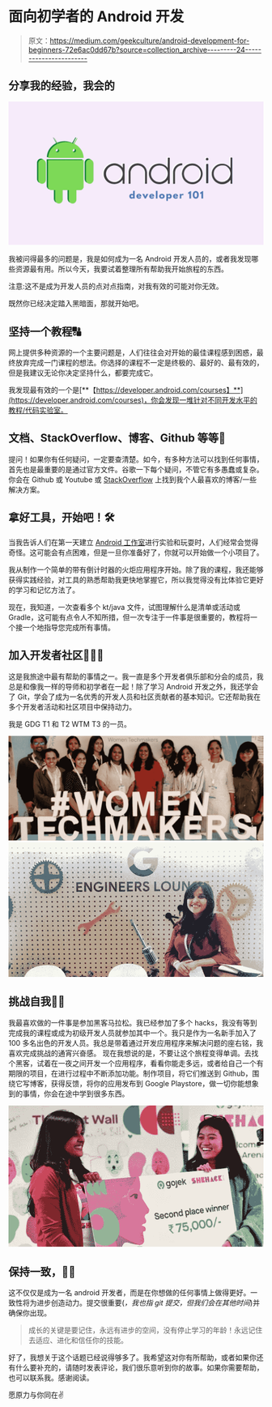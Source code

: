 # 面向初学者的 Android 开发

> 原文：<https://medium.com/geekculture/android-development-for-beginners-72e6ac0dd67b?source=collection_archive---------24----------------------->

## 分享我的经验，我会的

![](img/b06d4e5d87d76e0a07707ee84408934a.png)

我被问得最多的问题是，我是如何成为一名 Android 开发人员的，或者我发现哪些资源最有用。所以今天，我要试着整理所有帮助我开始旅程的东西。

注意:这不是成为开发人员的点对点指南，对我有效的可能对你无效。

既然你已经决定踏入黑暗面，那就开始吧。

## 坚持一个教程🔠

网上提供多种资源的一个主要问题是，人们往往会对开始的最佳课程感到困惑，最终放弃完成一门课程的想法。你选择的课程不一定是终极的、最好的、最有效的，但是我建议无论你决定坚持什么，都要完成它。

我发现最有效的一个是[**【https://developer.android.com/courses】**](https://developer.android.com/courses)，你会发现一堆针对不同开发水平的教程/代码实验室。

## 文档、StackOverflow、博客、Github 等等📄

提问！如果你有任何疑问，一定要查清楚。如今，有多种方法可以找到任何事情，首先也是最重要的是通过官方文件。谷歌一下每个疑问，不管它有多愚蠢或复杂。你会在 Github 或 Youtube 或 [StackOverflow](https://stackoverflow.com/) 上找到我个人最喜欢的博客/一些解决方案。

## 拿好工具，开始吧！🛠

当我告诉人们在第一天建立 [Android 工作室](https://developer.android.com/studio?gclid=Cj0KCQiA-eeMBhCpARIsAAZfxZDfHhJIrsKzlQJ5iXZF8UuiFIUC_KqD8b6CiFSzBMt4Y3ylGCHxjuMaAoVUEALw_wcB&gclsrc=aw.ds)进行实验和玩耍时，人们经常会觉得奇怪。这可能会有点困难，但是一旦你准备好了，你就可以开始做一个小项目了。

我从制作一个简单的带有倒计时器的火炬应用程序开始。除了我的课程，我还能够获得实践经验，对工具的熟悉帮助我更快地掌握它，所以我觉得没有比体验它更好的学习和记忆方法了。

现在，我知道，一次查看多个 kt/java 文件，试图理解什么是清单或活动或 Gradle，这可能有点令人不知所措，但一次专注于一件事是很重要的，教程将一个接一个地指导您完成所有事情。

## 加入开发者社区👩🏼‍💻

这是我旅途中最有帮助的事情之一。我一直是多个开发者俱乐部和分会的成员，我总是和像我一样的导师和初学者在一起！除了学习 Android 开发之外，我还学会了 Git，学会了成为一名优秀的开发人员和社区贡献者的基本知识。它还帮助我在多个开发者活动和社区项目中保持动力。

我是 GDG T1 和 T2 WTM T3 的一员。

![](img/5bf0636c802245bd9b1c81010e852893.png)![](img/0ab9658b49d85072958e182d91059210.png)

## 挑战自我👊🏼

我最喜欢做的一件事是参加黑客马拉松。我已经参加了多个 hacks，我没有等到完成我的课程或成为初级开发人员就参加其中一个。我只是作为一名新手加入了 100 多名出色的开发人员。我总是带着通过开发应用程序来解决问题的座右铭，我喜欢完成挑战的通宵兴奋感。
现在我想说的是，不要让这个旅程变得单调。去找个黑客，试着在一夜之间开发一个应用程序，看看你能走多远，或者给自己一个有期限的项目，在进行过程中不断添加功能。制作项目，将它们推送到 Github，围绕它写博客，获得反馈，将你的应用发布到 Google Playstore，做一切你能想象到的事情，你会在途中学到很多东西。

![](img/fa9ec9a43213f2ad20e61d2fb8c70935.png)

## 保持一致，🧘‍♀️

这不仅仅是成为一名 android 开发者，而是在你想做的任何事情上做得更好。一致性将为进步创造动力。提交很重要(*，我也指 git 提交，但我们会在其他时间*)并确保你出现。

> 成长的关键是要记住，永远有进步的空间，没有停止学习的年龄！永远记住去适应、进化和信任你的技能。

好了，我想关于这个话题已经说得够多了。我希望这对你有所帮助，或者如果你还有什么要补充的，请随时发表评论，我们很乐意听到你的故事。如果你需要帮助，也可以联系我。感谢阅读。

愿原力与你同在✌️